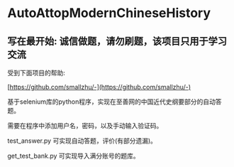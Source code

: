 # AutoAttopModernChineseHistory

## 写在最开始: 诚信做题，请勿刷题，该项目只用于学习交流

受到下面项目的帮助:

[https://github.com/smallzhu/-](https://github.com/smallzhu/-)

基于selenium库的python程序，实现在至善网的中国近代史纲要部分的自动答题。

需要在程序中添加用户名，密码，以及手动输入验证码。

test_answer.py 可实现自动答题，评价(有部分遗漏)。

get_test_bank.py 可实现导入满分账号的题库。
